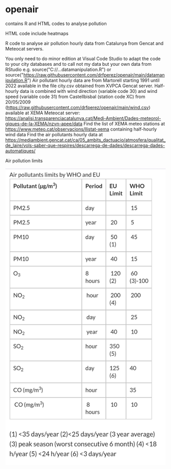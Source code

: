 # openair

contains R and HTML codes to analyse pollution

HTML code include heatmaps

R code to analyse air pollution hourly data from Catalunya from Gencat and Meteocat servers.

You only need to do minor edition at Visual Code Studio to adapt the code to your city databases and to call not my data but your own data from RStudio 
e.g. source("C://...datamanipulation.R") or source("https://raw.githubusercontent.com/drfperez/openair/main/datamanipulation.R")
Air pollutant hourly data are from Martorell starting 1991 until 2022 available in the file city.csv obtained from XVPCA Gencat server.
Half-hourly data is combined with wind direction (variable code 30) and wind speed (variable code 31) from Castellbisbal (station code XC) from 20/05/2009 (https://raw.githubusercontent.com/drfperez/openair/main/wind.csv) available at XEMA Meteocat server: https://analisi.transparenciacatalunya.cat/Medi-Ambient/Dades-meteorol-giques-de-la-XEMA/nzvn-apee/data
Find the list of XEMA meteo stations at https://www.meteo.cat/observacions/llistat-xema containing half-hourly wind data
Find the air pollutants hourly data at https://mediambient.gencat.cat/ca/05_ambits_dactuacio/atmosfera/qualitat_de_laire/vols-saber-que-respires/descarrega-de-dades/descarrega-dades-automatiques/

Air pollution limits
 
![alt text](https://github.com/drfperez/openair/raw/main/airpollutionlimits.jpg)
